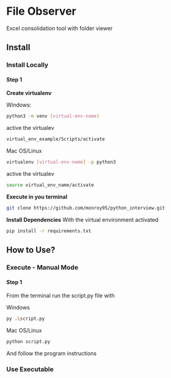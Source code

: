 # File Observer

Excel consolidation tool with folder viewer

## Install

### Install Locally

#### Step 1
**Create virtualenv**

Windows:
```bash
python3 -m venv [virtual-env-name]
```

active the virtualev
```bash
virtual_env_example/Scripts/activate
```

Mac OS/Linux
```bash
virtualenv [virtual-env-name] -p python3
```

active the virtualev
```bash
source virtual_env_name/activate
```

**Execute in you terminal**

```bash
git clone https://github.com/monroy95/python_interview.git
```

**Install Dependencies**
With the virtual environment activated
```bash
pip install -r requirements.txt
```

## How to Use?

### Execute - Manual Mode
#### Step 1
From the terminal run the script.py file with

Windows
```bash
py .\script.py
```

Mac OS/Linux
```bash
python script.py
```

And follow the program instructions

### Use Executable
